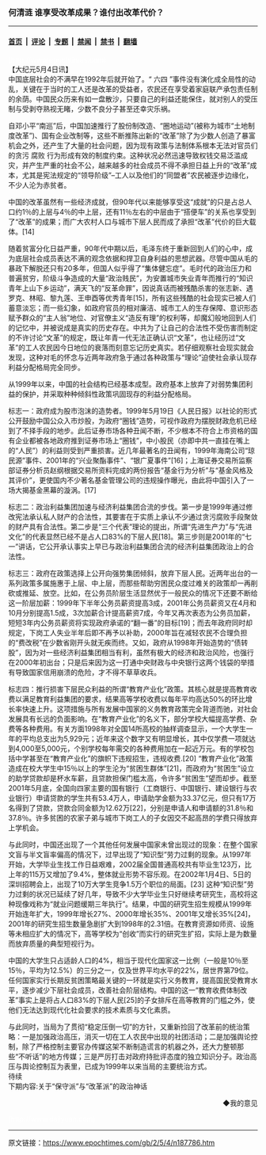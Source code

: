 ### 何清涟 谁享受改革成果？谁付出改革代价？

---

#### [首页](../../../..?n187786) &nbsp;|&nbsp; [评论](../../../../../epoch-comment?n187786) &nbsp;|&nbsp; [专题](../../../../../epoch-special?n187786) &nbsp;|&nbsp; [禁闻](../../../../../epoch-news?n187786) &nbsp;|&nbsp; [禁书](../../../../../books?n187786) &nbsp;|&nbsp; [翻墙](https://github.com/gfw-breaker/nogfw/blob/master/README.md?n187786)


<div class="post_content" id="artbody" itemprop="articleBody">
 <!-- article content begin -->
 <p>
  <font color="#ffffff">
   (http://www.epochtimes.com)
  </font>
  <br/>
  【大纪元5月4日讯】
  <br/>
  中国底层社会的不满早在1992年后就开始了。“
  <ok href="/news/epochnews/home/_f1102.htm">
   六四
  </ok>
  ”事件没有演化成全局性的动乱，关键在于当时的工人还是改革的受益者，农民还在享受着家庭联产承包责任制的余荫。中国民众历来有如一盘散沙，只要自己的利益还能保住，就对别人的受压制与受剥夺熟视无睹，少数不良分子甚至还幸灾乐祸。
 </p>
 <p>
  自邓小平“南巡”后，中国加速推行了股份制改造、“圈地运动”(被称为城市“土地制度改革”)、国有企业改制等，这些不断推陈出新的“改革”除了为少数人创造了暴富机会之外，还产生了大量的社会问题，因为现有政策与法制体系根本无法对官员们的贪污
  <ok href="/news/epochnews/home/_f315.htm">
   腐败
  </ok>
  行为形成有效的制度约束。这种状况必然迅速导致权钱交易泛滥成灾，并产生严重的社会不公，越来越多的社会成员不得不承担日益上升的“改革”成本，尤其是宪法规定的“领导阶级”–工人以及他们的“同盟者”农民被逐步边缘化，不少人沦为赤贫者。
 </p>
 <p>
  中国的改革虽然有一些经济成就，但90年代以来能够享受这“成就”的只是占总人口约1％的上层与4％的中上层，还有11％左右的中层由于“搭便车”的关系也享受到了“改革”的成果；而广大农村人口与城市下层人民而成了承担“改革”代价的巨大载体。[14]
 </p>
 <p>
  随着贫富分化日益严重，90年代中期以后，毛泽东终于重新回到人们的心中，成为底层社会成员表达不满的观念依据和捍卫自身利益的思想武器。尽管中国从毛的暴政下解脱还只有20多年，但国人似乎得了“集体健忘症”。毛时代的政治压力和普遍贫穷，阶级斗争造成的大量“政治贱民”，为安置城市失业青年而推行的“知识青年上山下乡运动”，满天飞的“反革命罪”，因说真话而被残酷杀害的张志新、遇罗克、林昭、黎九莲、王申酉等优秀青年[15]，所有这些残酷的社会现实已被人们蓄意淡忘；而一些幻象，如政府官员的相对廉洁、城市工人的生存保障、意识形态赋予群众的“主人翁”地位、对官僚主义“造反有理”的权利等，却魔幻般地回到人们的记忆中，并被说成是真实的历史存在。中共为了让自己的合法性不受伤害而制定的不许讨论“文革”的规定，既让年青一代无法正确认识“文革”，也让经历过“文革”的工人农民因今日地位的衰落而刻意忘记历史真实。若仔细观察社会现实就会发现，这种对毛的怀念与近两年政府急于通过各种政策与“理论”迫使社会承认现存利益分配格局完全同步。
 </p>
 <p>
  从1999年以来，中国的社会结构已经基本成型。政府基本上放弃了对弱势集团利益的保护，并采取种种倾斜性政策巩固现存的利益分配格局。
 </p>
 <p>
  标志一：政府成为股市泡沫的造势者。1999年5月19日《人民日报》以社论的形式公开鼓励中国公众入市炒股，为政府“圈钱”造势，可视作政府为摆脱财政危机已经到了不择手段的地步。此后证券市场各种丑闻不断，不少根本不符合上市资格的国有企业都被各地政府推到证券市场上“圈钱”，中小股民（亦即中共一直挂在嘴上的“人民”）的利益则受到严重损害。近几年最著名的丑闻有，1999年海南公司“琼民源”事件、2001年的“兴业聚酯事件”、“银广夏事件”[16]；上海证券交易所监察部证券分析员赵纲根据交易所资料完成的两份报告“基金行为分析”与“基金风格及其评价”，更使国内不少著名基金管理公司的违规操作曝光，由此将中国引入了一场大揭基金黑幕的漩涡。[17]
 </p>
 <p>
  标志二：政治利益集团加速与经济利益集团合流的步伐。第一步是1999年通过修改宪法承认私人财产的合法性，其要害在于实质上承认不少通过贪污腐败手段聚敛的财产具有合法性。第二步是“三个代表”理论的提出，所谓“先进生产力”与“先进文化”的代表显然已经不是占人口83%的下层人民[18]。第三步则是2001年的“七一”讲话，它公开承认事实上早已与政治利益集团合流的经济利益集团政治上的合法性。
 </p>
 <p>
  标志三：政府在政策选择上公开向强势集团倾斜，放弃下层人民。近两年出台的一系列政策多属施惠于上层、中上层，而那些帮助穷困民众度过难关的政策却一再削砍或推延、放空。比如，在公务员阶层生活显然优于一般民众的情况下还要不断给这一阶层加薪：1999年下半年公务员薪资提高3成，2001年公务员薪资又在4月和10月分别提高1.5成，3次加薪合计提高薪资7成，今年又再次表态为公务员加薪，短短3年内公务员薪资将实现政府承诺的“翻一番”的目标[19]；而去年政府同时却规定，下岗工人失业半年后即不再予以补助，2000年旨在减轻农民不合理负担的“费改税”在少数省刚开头就无疾而终。又如，政府从1998年开始造势的“债转股”，因为对一些经济利益集团相当有利，虽然有极大的经济和政治风险，也强行在2000年初出台；只是后来因为这一打通中央财政与中央银行这两个钱袋的举措有导致国家信用崩溃的危险，才不得不草草收兵。
 </p>
 <p>
  标志四：推行损害下层民众利益的所谓“教育产业化”政策。其核心就是提高教育收费以满足教育利益集团的要求，结果高等学校收费以每年平均高达50%的环比增长率快速上升。这项措施与所有发展中国家的义务教育政策完全背道而驰，对社会发展具有长远的负面影响。在“教育产业化”的名义下，部分学校大幅提高学费、杂费等各种费用。有关方面1998年对全国14所高校的抽样调查显示，一个大学生一年的平均总支出为5,929元；近年来这个数字又有明显增长，其中仅学费一项就达到4,000至5,000元，个别学校每年需交的各种费用加在一起近万元。有的学校包括中学甚至在“教育产业化”的旗帜下违规招生，违规收费.[20] “教育产业化”政策造成在校大学生中15％以上的学生沦为“贫困生群体”[21]，而政府为“贫困生”设立的助学贷款却是杯水车薪，且贷款担保门槛太高，令许多“贫困生”望而却步。截至2001年5月底，全国向四家主要的国有银行（工商银行、中国银行、建设银行与农业银行）申请贷款的学生共有53.4万人，申请助学金额为33.37亿元，但只有17万名得到了贷款，贷款合同金额为12.62万[22]，分别是申请人和申请额的31.8％和37.8％。许多贫困的农家子弟与城市下岗工人的子女因交不起高昂的学费只得放弃上学机会。
 </p>
 <p>
  与此同时，中国还出现了一个其他任何发展中国家未曾出现过的现象：在整个国家文盲与半文盲率偏高的情况下，过早出现了“知识型”劳力过剩的现象。从1997年开始，大学毕业生找工作日益艰难，2002届全国普通高校共有毕业生123万，比上年的115万又增加了9.4%，整体就业形势不容乐观。在2002年1月4日、5日的深圳招聘会上，出现了10万大学生竞争1.5万个职位的局面。[23] 这种“知识型”劳力过剩的状况已延续了好几年，导致不少大学毕业生只好继续考研究生，高校将这种现像戏称为“就业问题缓期三年执行”。结果，中国的研究生招生规模从1999年开始连年扩大，1999年增长27%、2000年增长35%、2001年又增长35%[24]，2001年的研究生招生数量急剧扩大到1998年的2.31倍。在教育资源如师资、设施等未相应扩大的情况下，高等学校为“创收”而实行的研究生扩招，实际上是为数量而放弃质量的典型短视行为。
 </p>
 <p>
  中国的大学生只占适龄人口的4%，相当于现代化国家这一比例（一般是10％至15％，平均为12.5%）的三分之一，仅及世界平均水平的22%，居世界第79位。任何国家实行长期反贫困策略最关键的一环就是实行义务教育，提高国民受教育水平，逐步减少下层社会成员，改善社会阶层结构。中国的这一“教育收费体制改革”事实上是将占人口83%的下层人民[25]的子女排斥在高等教育的门槛之外，使他们无法达到现代化社会要求的技术素质与文化素质。
 </p>
 <p>
  与此同时，当局为了贯彻“稳定压倒一切”的方针，又重新捡回了改革前的统治策略：一是加强政治高压，消灭一切在工人农民中出现的社团活动；二是加强舆论控制，除了严格控制主要官办传媒这架不断制造谎言的机器之外，还大力整顿那些“不听话”的地方传媒；三是严厉打击对政府持批评态度的独立知识分子。政治高压与舆论控制互为表里，已成为1999年以来当局的主要统治方式。
  <br/>
  待续
  <br/>
  下期内容:关于“保守派”与“改革派”的政治神话
 </p>
 <div align="right">
  <ok href="sendmail.asp?p=pinglunfankui&amp;subject=评论文章读者反馈&amp;body=您好﹐我读了贵网站的文章《何清涟" 中国改革的得与失(全文之三)》后﹐="">
   ◆我的意见
  </ok>
 </div>
 <p>
  <font color="#ffffff">
   (http://www.dajiyuan.com)
  </font>
 </p>
 <!-- article content end -->
 <div id="below_article_ad">
 </div>
</div>


---

原文链接：https://www.epochtimes.com/gb/2/5/4/n187786.htm